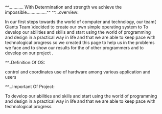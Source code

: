 ^^............ With Determination and strength we achieve the impossible................^^
^^...overview:

In our first steps towards the world of computer and technology, our team( Giants Team )decided to create our own simple operating system to To develop our abilities and skills and start using the world of programming and design in a practical way in life and that we are able to keep pace with technological progress so we created this page to help us in the problems we face and to show our results for the of other programmers and to develop on our project .

^^..Definition Of OS:

control and coordinates use of hardware among various application and users

^^...Important Of Project:

To develop our abilities and skills and start using the world of programming and design in a practical way in life and that we are able to keep pace with technological progress
